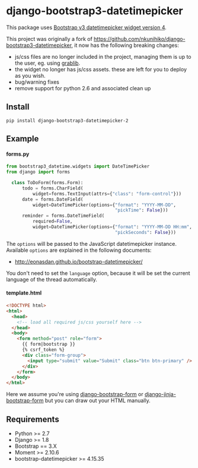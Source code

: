 # django-bootstrap3-datetimepicker

This package uses [Bootstrap v3 datetimepicker widget version 4](https://github.com/Eonasdan/bootstrap-datetimepicker).

This project was originally a fork of https://github.com/nkunihiko/django-bootstrap3-datetimepicker, 
it now has the following breaking changes:

* js/css files are no longer included in the project, managing them is up to the user, eg. using 
[grablib](https://github.com/samuelcolvin/grablib).
* the widget no longer has js/css assets. these are left for you to deploy as you wish.
* bug/warning fixes
* remove support for python 2.6 and associated clean up

## Install

    pip install django-bootstrap3-datetimepicker-2

## Example

#### forms.py

```python
from bootstrap3_datetime.widgets import DateTimePicker
from django import forms

  class ToDoForm(forms.Form):
      todo = forms.CharField(
          widget=forms.TextInput(attrs={"class": "form-control"}))
      date = forms.DateField(
          widget=DateTimePicker(options={"format": "YYYY-MM-DD",
                                         "pickTime": False}))
      reminder = forms.DateTimeField(
          required=False,
          widget=DateTimePicker(options={"format": "YYYY-MM-DD HH:mm",
                                         "pickSeconds": False}))
```

The `options` will be passed to the JavaScript datetimepicker instance. 
Available `options` are explained in the following documents:

* http://eonasdan.github.io/bootstrap-datetimepicker/

You don't need to set the `language` option, 
because it will be set the current language of the thread automatically.

#### template.html

```html
<!DOCTYPE html>
<html>
  <head>
    <!-- load all required js/css yourself here -->
  </head>
  <body>
    <form method="post" role="form">
      {{ form|bootstrap }}
      {% csrf_token %}
      <div class="form-group">
        <input type="submit" value="Submit" class="btn btn-primary" />
      </div>
    </form>
  </body>
</html>
```

Here we assume you're using [django-bootstrap-form](https://github.com/tzangms/django-bootstrap-form) or 
[django-jinja-bootstrap-form](https://github.com/samuelcolvin/django-jinja-bootstrap-form) but you can
draw out your HTML manually.

## Requirements

* Python >= 2.7
* Django >= 1.8
* Bootstrap == 3.X
* Moment >= 2.10.6
* bootstrap-datetimepicker >= 4.15.35
